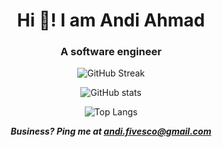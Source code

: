 <h1 align="center">Hi 👋!  I am Andi Ahmad</h1>
<h3 align ="center"> A software engineer</h3>

<div align="center">
  
![GitHub Streak](https://github-readme-streak-stats.herokuapp.com?user=andiahmads&theme=synthwave&hide_border=true)

![GitHub stats](https://github-readme-stats.vercel.app/api?username=andiahmads&show_icons=true&theme=radical&hide_border=true)

![Top Langs](https://github-readme-stats.vercel.app/api/top-langs/?username=andiahmads&theme=synthwave&layout=compact&hide_border=true&count_private=true&show_icons=true)

  ***Business? Ping me at [andi.fivesco@gmail.com](mailto:andi.fivesco@gmail.com?subject=[Business]%20Hi!)***
</div>
